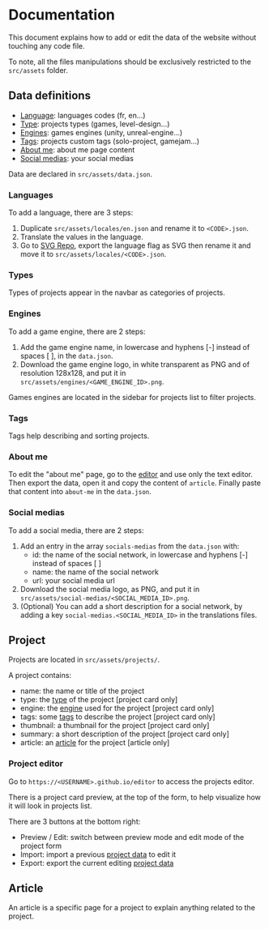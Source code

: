 # Documentation

This document explains how to add or edit the data of the website without touching any code file.

To note, all the files manipulations should be exclusively restricted to the `src/assets` folder.

## Data definitions

- [Language](#Languages): languages codes (fr, en...)
- [Type](#Types): projects types (games, level-design...)
- [Engines](#Engines): games engines (unity, unreal-engine...)
- [Tags](#Tags): projects custom tags (solo-project, gamejam...)
- [About me](#About%20me): about me page content
- [Social medias](#Social%20medias): your social medias

Data are declared in `src/assets/data.json`.

### Languages

To add a language, there are 3 steps:

1. Duplicate `src/assets/locales/en.json` and rename it to `<CODE>.json`.
2. Translate the values in the language.
3. Go to [SVG Repo](https://www.svgrepo.com/vectors/flag/multicolor/), export the language flag as SVG then rename it and move it to `src/assets/locales/<CODE>.json`.

### Types

Types of projects appear in the navbar as categories of projects.

### Engines

To add a game engine, there are 2 steps:

1. Add the game engine name, in lowercase and hyphens [-] instead of spaces [ ], in the `data.json`.
2. Download the game engine logo, in white transparent as PNG and of resolution 128x128, and put it in `src/assets/engines/<GAME_ENGINE_ID>.png`.

Games engines are located in the sidebar for projects list to filter projects.

### Tags

Tags help describing and sorting projects.

### About me

To edit the "about me" page, go to the [editor](#Project%20editor) and use only the text editor. Then export the data, open it and copy the content of `article`. Finally paste that content into `about-me` in the `data.json`.

### Social medias

To add a social media, there are 2 steps:

1. Add an entry in the array `socials-medias` from the `data.json` with:
   - id: the name of the social network, in lowercase and hyphens [-] instead of spaces [ ]
   - name: the name of the social network
   - url: your social media url
2. Download the social media logo, as PNG, and put it in `src/assets/social-medias/<SOCIAL_MEDIA_ID>.png`.
3. (Optional) You can add a short description for a social network, by adding a key `social-medias.<SOCIAL_MEDIA_ID>` in the translations files.

## Project

Projects are located in `src/assets/projects/`.

A project contains:

- name: the name or title of the project
- type: the [type](#Types) of the project [project card only]
- engine: the [engine](#Engines) used for the project [project card only]
- tags: some [tags](#Tags) to describe the project [project card only]
- thumbnail: a thumbnail for the project [project card only]
- summary: a short description of the project [project card only]
- article: an [article](#Article) for the project [article only]

### Project editor

Go to `https://<USERNAME>.github.io/editor` to access the projects editor.

There is a project card preview, at the top of the form, to help visualize how it will look in projects list.

There are 3 buttons at the bottom right:

- Preview / Edit: switch between preview mode and edit mode of the project form
- Import: import a previous [project data](#Project) to edit it
- Export: export the current editing [project data](#Project)

## Article

An article is a specific page for a project to explain anything related to the project.
